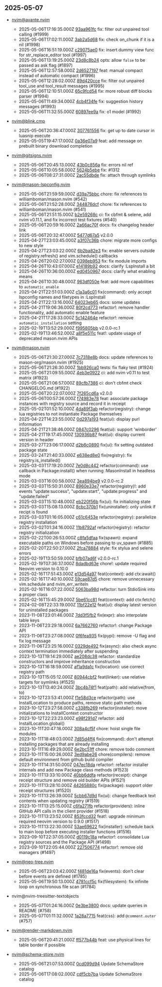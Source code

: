 ## 2025-05-07

* nvim@avante.nvim
  - 2025-05-06T17:16:35.000Z [93aa961fc](https://github.com/yetone/avante.nvim/commit/93aa961fc4fe45f69c68f1e336fbefbe4112be77) fix: filter out unpaired tool calling (#1999)
  - 2025-05-06T17:02:11.000Z [3ab2a5d68](https://github.com/yetone/avante.nvim/commit/3ab2a5d68ea2c6e06161fc49c0de56cee5c0a2e0) fix: check on_chunk if it is a nil (#1998)
  - 2025-05-06T16:51:19.000Z [c29075ae0](https://github.com/yetone/avante.nvim/commit/c29075ae02878cc106deef2d0cf5b49ed50a500f) fix: insert dummy view func for str_replace_editor tool (#1997)
  - 2025-05-06T13:19:25.000Z [23d8c8b24](https://github.com/yetone/avante.nvim/commit/23d8c8b24f62dc8334c12eedbff1d428bde0d820) opts: allow `false` to be passed as ask flag (#1897)
  - 2025-05-06T12:57:58.000Z [2d6527197](https://github.com/yetone/avante.nvim/commit/2d6527197db5891f8e872e589f8df33987921eb6) feat: manual compact instead of automatic compact (#1996)
  - 2025-05-06T12:28:02.000Z [89d420cce](https://github.com/yetone/avante.nvim/commit/89d420ccecc615f084fe03b07ccb504cd9e1195f) fix: filter out unpaired tool_use and tool_result messages (#1995)
  - 2025-05-06T12:10:51.000Z [65c9fcd54](https://github.com/yetone/avante.nvim/commit/65c9fcd54f9c1b163c43e34e90ac3fcfb9c7c34b) fix: more robust diff blocks parser (#1994)
  - 2025-05-06T11:49:34.000Z [4cb4f34fe](https://github.com/yetone/avante.nvim/commit/4cb4f34fedd8396d66555843cf8b57db6d9fc663) fix: suggestion history messages (#1993)
  - 2025-05-06T11:32:55.000Z [60897ee9a](https://github.com/yetone/avante.nvim/commit/60897ee9a6cb6e3f17ad2c5e8dd25be244bf004d) fix: o1 model (#1992)

* nvim@blink.cmp
  - 2025-05-06T20:36:47.000Z [307761556](https://github.com/Saghen/blink.cmp/commit/307761556c48a6b4db62674ae4df42e01317d8b7) fix: get up to date cursor in luasnip execute
  - 2025-05-05T19:47:17.000Z [0a36e07a9](https://github.com/Saghen/blink.cmp/commit/0a36e07a90dca1fb9717d2aceeba91b3d72c093e) feat: add message on prebuilt binary download completion

* nvim@gitsigns.nvim
  - 2025-05-06T20:45:13.000Z [43b0c856a](https://github.com/lewis6991/gitsigns.nvim/commit/43b0c856ae5f32a195d83f4a27fe21d63e6c966c) fix: errors nil ref
  - 2025-05-06T10:05:58.000Z [5624b5ebe](https://github.com/lewis6991/gitsigns.nvim/commit/5624b5ebe6988c75d3f4eb588b9f31f3847a721c) fix: #1312
  - 2025-05-06T08:27:31.000Z [2ac55dbde](https://github.com/lewis6991/gitsigns.nvim/commit/2ac55dbde63eec1a41c65e6574a8ddef6d816262) fix: attach through symlinks

* nvim@mason-lspconfig.nvim
  - 2025-05-06T21:59:59.000Z [d39a75bbc](https://github.com/williamboman/mason-lspconfig.nvim/commit/d39a75bbce4b8aad5d627191ea915179c77c100f) chore: fix references to williamboman/mason.nvim (#542)
  - 2025-05-06T21:52:28.000Z [344876dcf](https://github.com/williamboman/mason-lspconfig.nvim/commit/344876dcf050624ba34dcfcf9d15ef3026f61cad) chore: fix references to williamboman/mason.nvim (#541)
  - 2025-05-06T21:51:15.000Z [b2e59268c](https://github.com/williamboman/mason-lspconfig.nvim/commit/b2e59268c904bc5bfe44dfc0e7935a236be73fea) ci: fix cbfmt & selene, add nvim v0.11.1, and fix incorrect test fixtures (#540)
  - 2025-05-06T20:59:16.000Z [2a66ac70f](https://github.com/williamboman/mason-lspconfig.nvim/commit/2a66ac70f88113f97ec7639c5f57a46521600d44) docs: fix changelog header link
  - 2025-05-06T20:32:47.000Z [5477d67a5](https://github.com/williamboman/mason-lspconfig.nvim/commit/5477d67a5ca12b704f2a8a55a057fc79750f3dbb) v2.0.0
  - 2025-04-27T23:03:45.000Z [a3f07c36b](https://github.com/williamboman/mason-lspconfig.nvim/commit/a3f07c36b24136d4e238f58c196daf5bed5e70be) chore: migrate more configs to new style
  - 2025-04-27T23:03:22.000Z [6b2ba82e3](https://github.com/williamboman/mason-lspconfig.nvim/commit/6b2ba82e34d393e85374148a2b3a2009a41269d4) fix: enable servers outside of registry.refresh() and vim.schedule() callbacks
  - 2025-04-26T20:02:27.000Z [0398eb953](https://github.com/williamboman/mason-lspconfig.nvim/commit/0398eb953890ec7d36cbeb90b3f711522d7482d1) fix: fix module imports
  - 2025-04-26T10:43:07.000Z [e14189b92](https://github.com/williamboman/mason-lspconfig.nvim/commit/e14189b92487ad9639fd75168058d4d32eeba712) docs: clarify :LspInstall a bit
  - 2025-04-26T10:36:00.000Z [ed0450967](https://github.com/williamboman/mason-lspconfig.nvim/commit/ed0450967547665c421ce7dcde34e4601cac9349) docs: clarify what enabling means
  - 2025-04-26T10:30:48.000Z [963df050e](https://github.com/williamboman/mason-lspconfig.nvim/commit/963df050ea3f65005c8ee047a4ab5d76493bf5a8) feat: add more capabilities to `automatic_enable`
  - 2025-04-21T22:51:03.000Z [c1a3a6c01](https://github.com/williamboman/mason-lspconfig.nvim/commit/c1a3a6c01777ff5c5c5d91c80f5092621d738a2f) fix(command): only accept lspconfig names and filetypes in :LspInstall
  - 2025-04-21T22:13:16.000Z [64023eb65](https://github.com/williamboman/mason-lspconfig.nvim/commit/64023eb657776f1c91afd88e032753ab6ef6bd21) docs: some updates
  - 2025-04-21T19:06:36.000Z [80f2cd773](https://github.com/williamboman/mason-lspconfig.nvim/commit/80f2cd7734ff21da4cf1489c9695e440cdcd139f) refactor!: remove handler functionality, add automatic enable feature
  - 2025-04-21T17:28:33.000Z [5c142464e](https://github.com/williamboman/mason-lspconfig.nvim/commit/5c142464ea29ceca3b4d77d2c80b9e8e3fca02d9) refactor!: remove `automatic_installation` setting
  - 2025-02-19T13:52:29.000Z [f995805bb](https://github.com/williamboman/mason-lspconfig.nvim/commit/f995805bbfea692653bfedb9e42872107b84ef72) v2.0.0-rc.1
  - 2025-02-19T13:46:52.000Z [a8f5e511c](https://github.com/williamboman/mason-lspconfig.nvim/commit/a8f5e511c686b6e8eec7bc57caf4d9d710005bcf) feat!: update usage of deprecated mason.nvim APIs

* nvim@mason.nvim
  - 2025-05-06T21:30:27.000Z [7c7318e8b](https://github.com/williamboman/mason.nvim/commit/7c7318e8bae7e3536ef6b9e86b9e38e74f2e125e) docs: update references to mason-org/mason.nvim (#1925)
  - 2025-05-06T21:26:30.000Z [1bb926ca0](https://github.com/williamboman/mason.nvim/commit/1bb926ca068a32857b3d0441096497dab3d9e34a) tests: fix flaky test (#1924)
  - 2025-05-06T21:09:55.000Z [4eb3e0922](https://github.com/williamboman/mason.nvim/commit/4eb3e09224241b14fce9e5046762e36dedf4b15d) ci: add nvim v0.11 to test matrix (#1923)
  - 2025-05-06T21:06:57.000Z [89cfb7386](https://github.com/williamboman/mason.nvim/commit/89cfb7386c4e3942ff545b4331518ac67d18498d) ci: don't cbfmt check CHANGELOG.md (#1922)
  - 2025-05-06T20:22:07.000Z [7f265cd6a](https://github.com/williamboman/mason.nvim/commit/7f265cd6ae56cecdd0aa50c8c73fc593b0604801) v2.0.0
  - 2025-05-06T00:57:26.000Z [f74983e78](https://github.com/williamboman/mason.nvim/commit/f74983e782b7394f5737df99f8823e196a23291d) feat: associate package instances with registry source and record it in receipt
  - 2025-05-02T01:52:10.000Z [4da89f3ab](https://github.com/williamboman/mason.nvim/commit/4da89f3ab04783da990f9bd40aaa36c22e59375b) refactor(registry): change lua registries to not instantiate Package themselves
  - 2025-04-22T14:23:55.000Z [0d297a193](https://github.com/williamboman/mason.nvim/commit/0d297a1932e0c8d1f079d4f5bc302535d7a2c96d) feat(ui): display purl information
  - 2025-04-21T21:38:46.000Z [0847c0296](https://github.com/williamboman/mason.nvim/commit/0847c02962a1cdf12528cf306f74633288369160) feat(ui): support 'winborder'
  - 2025-04-21T19:17:45.000Z [130936b87](https://github.com/williamboman/mason.nvim/commit/130936b87368e2c37cec013f69b1aa94c6f2fd20) feat(ui): display current version in header
  - 2025-03-27T23:06:17.000Z [d2b6c0890](https://github.com/williamboman/mason.nvim/commit/d2b6c0890c8f95db3bba4711b38d341dbcd14e34) fix(ui): fix setting outdated package state
  - 2025-03-24T21:40:33.000Z [e638ed8e0](https://github.com/williamboman/mason.nvim/commit/e638ed8e0dbf297feedc127e65e95667e9da373c) fix(registry): fix registry.is_installed()
  - 2025-03-03T17:19:20.000Z [7e0d8c442](https://github.com/williamboman/mason.nvim/commit/7e0d8c442ab6e1ec69682d8d1bdaadc4d43a53ee) refactor(command): use callback in Package:install() when running :MasonInstall in headless mode
  - 2025-03-03T16:00:58.000Z [3ea894be9](https://github.com/williamboman/mason.nvim/commit/3ea894be90d5eedce8e7c32aa61dda4c3812cb16) v2.0.0-rc.2
  - 2025-03-03T15:50:31.000Z [8960e33e7](https://github.com/williamboman/mason.nvim/commit/8960e33e797b55b7769947ec02b08aa3e291b1a4) refactor(registry)!: add events "update:success", "update:start", "update:progress" and "update:failed"
  - 2025-03-03T15:10:48.000Z [eb220f56b](https://github.com/williamboman/mason.nvim/commit/eb220f56b67ffb48bf2ecb11981096c877c9ea0a) fix(ui): fix initializing state
  - 2025-03-03T15:08:13.000Z [8cbc370b1](https://github.com/williamboman/mason.nvim/commit/8cbc370b1f99a5dac3f5df97b04a8aa36b979ed4) fix(uninstaller): only unlink if recipt is found
  - 2025-03-03T01:16:05.000Z [c61c6453e](https://github.com/williamboman/mason.nvim/commit/c61c6453e213617d2e2bffbb53b892bacfc7a05c) refactor(registry): parallelize registry installation
  - 2025-03-02T01:34:16.000Z [11b8792af](https://github.com/williamboman/mason.nvim/commit/11b8792af0462f5255c86b2d51d7430a223f4136) refactor(registry): refactor registry initialization
  - 2025-02-22T00:26:53.000Z [c8fa5dfaa](https://github.com/williamboman/mason.nvim/commit/c8fa5dfaa3ecd104aa1a8c5f77de9c6287adbde3) fix(spawn): expand executable paths on Windows before passing to uv_spawn (#1885)
  - 2025-02-20T22:50:27.000Z [2fca78884](https://github.com/williamboman/mason.nvim/commit/2fca78884b126960b41dd5b1b7e35b822a568e5b) style: fix stylua and selene errors
  - 2025-02-19T13:50:59.000Z [bfb07ad6f](https://github.com/williamboman/mason.nvim/commit/bfb07ad6f37bf285f3f16fd590dd8328b4431b01) v2.0.0-rc.1
  - 2025-02-19T07:36:37.000Z [8dadbd63e](https://github.com/williamboman/mason.nvim/commit/8dadbd63e27d90548d1bd545ac84bbaf00ae61a4) chore!: update required Neovim version to 0.10.0
  - 2025-02-16T17:51:43.000Z [e13d54a97](https://github.com/williamboman/mason.nvim/commit/e13d54a97bb95ec0b0826e13e5886fe9790f04df) feat(context): add ctx:await()
  - 2025-02-16T17:40:10.000Z [59cae87d5](https://github.com/williamboman/mason.nvim/commit/59cae87d5c74c25b761c220c7dbed8f5073ba0cb) chore: remove unnecessary vim.schedule and nvim_err_writeln
  - 2025-02-16T16:07:22.000Z [5063ba98d](https://github.com/williamboman/mason.nvim/commit/5063ba98dc220a754caf68e510fb192755b1bdf0) refactor: turn StdioSink into a proper class
  - 2025-02-16T15:45:29.000Z [5be61cc81](https://github.com/williamboman/mason.nvim/commit/5be61cc8114607733de9587d33e2ed134a582079) feat(context): add ctx:fetch()
  - 2024-02-08T22:33:19.000Z [11bf22e12](https://github.com/williamboman/mason.nvim/commit/11bf22e12bea0b4f3d54105492fd4fa764b897e6) feat(ui): display latest version for uninstalled packages
  - 2023-11-08T23:01:46.000Z [7dd3f5fb2](https://github.com/williamboman/mason.nvim/commit/7dd3f5fb20e50a9746a648ec9f26ab90f3864c0d) fix(expr): also interpolate table keys
  - 2023-11-06T23:29:18.000Z [6a7662760](https://github.com/williamboman/mason.nvim/commit/6a7662760c515c74f2c37fc825776ead65d307f9) refactor!: change Package API
  - 2023-11-06T23:27:08.000Z [0f6fea935](https://github.com/williamboman/mason.nvim/commit/0f6fea935578039a271cdb52a5fdfcc58474bc5d) fix(pypi): remove -U flag and fix log message
  - 2023-11-06T23:25:16.000Z [0329de492](https://github.com/williamboman/mason.nvim/commit/0329de4920a838e9196a5e2137e5d55f9ec7537c) fix(async): also check async context termination immediately after suspending
  - 2023-10-13T19:14:29.000Z [ae208dc38](https://github.com/williamboman/mason.nvim/commit/ae208dc380808ff1aef39929a0e897e881571d43) refactor: standardize constructors and improve inheritance construction
  - 2023-10-13T16:18:59.000Z [af1a9da1c](https://github.com/williamboman/mason.nvim/commit/af1a9da1c4de59a50ccaf576f902e92f79a53ca3) fix(location): use correct registry path
  - 2023-10-13T15:05:12.000Z [80944cbf2](https://github.com/williamboman/mason.nvim/commit/80944cbf22e10a4debe59d2f0166fb0cd7b1b1aa) feat(linker): use relative targets for symlinks (#1525)
  - 2023-10-13T13:40:24.000Z [3bc4b74f1](https://github.com/williamboman/mason.nvim/commit/3bc4b74f12303319e088c963a7c13486c4e4e776) feat(path): add relative(from, to)
  - 2023-10-12T23:53:41.000Z [f1e58d3ce](https://github.com/williamboman/mason.nvim/commit/f1e58d3ce7ab3bdb3036b791811896a0220703ad) refactor(path): use InstallLocation to produce paths, remove static path methods
  - 2023-10-12T23:27:58.000Z [c338fb269](https://github.com/williamboman/mason.nvim/commit/c338fb2698ae276bc3b6edccdd3afaef92fc77bd) refactor(installer): move initializations to InstallContext constructor
  - 2023-10-12T22:23:23.000Z [e98f291d7](https://github.com/williamboman/mason.nvim/commit/e98f291d75e9bf519b670ad4aee93029317a86f9) refactor: add InstallLocation.global()
  - 2023-10-11T20:47:18.000Z [308a4cf5f](https://github.com/williamboman/mason.nvim/commit/308a4cf5fd9ed79dd57243f0290e317951cd2361) chore: hoist single file modules
  - 2023-10-11T18:48:03.000Z [7d85d4ff4](https://github.com/williamboman/mason.nvim/commit/7d85d4ff4ce6872f75cd634c5bfd61345b0bf178) fix(command): don't attempt installing packages that are already installing
  - 2023-10-11T16:49:29.000Z [6e2bc51ff](https://github.com/williamboman/mason.nvim/commit/6e2bc51ff72948ae043f3518a92784202260fa1c) chore: remove todo comment
  - 2023-10-11T15:00:26.000Z [3ed9abe26](https://github.com/williamboman/mason.nvim/commit/3ed9abe2660b1afda08add3396f59ef01d4f4b06) chore(compilers): remove default environment from github build compiler
  - 2023-10-11T14:31:50.000Z [047ec18da](https://github.com/williamboman/mason.nvim/commit/047ec18da56ad8f331e5c6bc7417dc5a9a6e71cc) refactor!: refactor installer internals and add new Package class methods (#1523)
  - 2023-10-11T13:33:10.000Z [40bb6ddfa](https://github.com/williamboman/mason.nvim/commit/40bb6ddfa84b91f58a53f9d92ce7a3ce0c57b9aa) refactor(receipt): change receipt structure and remove old builder APIs (#1521)
  - 2023-10-11T13:28:10.000Z [44265880c](https://github.com/williamboman/mason.nvim/commit/44265880c1853c7fdd71c065406996c683d899d9) fix(package): support older receipt structures (#1520)
  - 2023-10-11T13:26:39.000Z [5cbb67d9d](https://github.com/williamboman/mason.nvim/commit/5cbb67d9d82ea64db846631c2dd1cb6d6e511db1) fix(ui): change feedback text contents when updating registry (#1519)
  - 2023-10-11T13:25:15.000Z [c6fa271fb](https://github.com/williamboman/mason.nvim/commit/c6fa271fbfe012e2c648cb36b92fc6c4db78bcb1) refactor(providers): inline GitHub API calls in the client provider (#1518)
  - 2023-10-11T13:23:52.000Z [853fccd32](https://github.com/williamboman/mason.nvim/commit/853fccd32a4077b8272fd7dd379b80559e897d19) feat!: upgrade minimum required neovim version to 0.9.0 (#1517)
  - 2023-10-11T13:22:30.000Z [53ae69622](https://github.com/williamboman/mason.nvim/commit/53ae69622e2f58acc136c75765fc45bfb40b2268) fix(installer): schedule back to main loop before executing installer functions (#1516)
  - 2023-09-10T22:37:05.000Z [d0119c18a](https://github.com/williamboman/mason.nvim/commit/d0119c18adff184c5c75f7ec59b6f12b301d268d) refactor!: consolidate Lua registry sources and the Package API (#1498)
  - 2023-09-10T22:05:44.000Z [227506774](https://github.com/williamboman/mason.nvim/commit/2275067747a118d6002f421cb54f28affbc0ef98) refactor!: remove old managers (#1497)

* nvim@neo-tree.nvim
  - 2025-05-06T23:03:42.000Z [f481de16a](https://github.com/nvim-neo-tree/neo-tree.nvim/commit/f481de16a0eb59c985abac8985e3f2e2f75b4875) fix(events): don't clear before events are defined (#1785)
  - 2025-05-06T19:50:13.000Z [4781ccf5c](https://github.com/nvim-neo-tree/neo-tree.nvim/commit/4781ccf5c5382b3cc77495fce1edb08cc9d09f6e) fix(filesystem): fix infinite loop on synchronous file scan (#1784)

* nvim@nvim-treesitter-textobjects
  - 2025-05-07T01:24:16.000Z [0e3be3800](https://github.com/nvim-treesitter/nvim-treesitter-textobjects/commit/0e3be38005e9673d044e994b1e4b123adb040179) docs: update queries in README (#758)
  - 2025-05-07T01:11:32.000Z [1a28a7715](https://github.com/nvim-treesitter/nvim-treesitter-textobjects/commit/1a28a7715699719edf2b4b8bc3854dfd54bb8070) feat(css): add `@comment.outer` (#757)

* nvim@render-markdown.nvim
  - 2025-05-06T20:41:21.000Z [ff577b44b](https://github.com/MeanderingProgrammer/render-markdown.nvim/commit/ff577b44bd3ab642acec0f134a7bf26b7278d137) feat: use physical lines for table border if possible

* nvim@schema-store.nvim
  - 2025-05-06T21:07:53.000Z [0cd099d94](https://github.com/b0o/SchemaStore.nvim/commit/0cd099d94b1d61565ee1d44c4afad42f9a170ad1) Update SchemaStore catalog
  - 2025-05-06T17:08:02.000Z [cdf5cb7ba](https://github.com/b0o/SchemaStore.nvim/commit/cdf5cb7ba40fcebdd5c14f47c4a2644f36663a2d) Update SchemaStore catalog